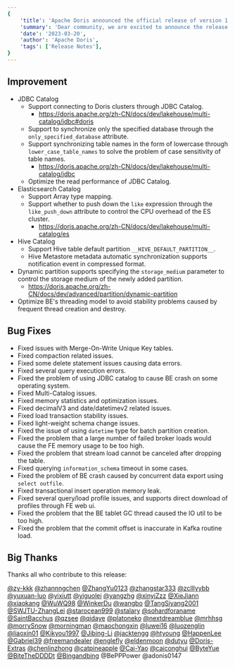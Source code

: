 ```yaml
---
{
    'title': 'Apache Doris announced the official release of version 1.2.3',
    'summary': 'Dear community, we are excited to announce the release of Apache Doris 1.2.3 on March 30, 2023. We have made over 200 enhancements and bug fixes in this new version. Upgrade now and enjoy higher stability and ease of use!',
    'date': '2023-03-20',
    'author': 'Apache Doris',
    'tags': ['Release Notes'],
}
---
```


<!--
Licensed to the Apache Software Foundation (ASF) under one
or more contributor license agreements.  See the NOTICE file
distributed with this work for additional information
regarding copyright ownership.  The ASF licenses this file
to you under the Apache License, Version 2.0 (the
"License"); you may not use this file except in compliance
with the License.  You may obtain a copy of the License at

  http://www.apache.org/licenses/LICENSE-2.0

Unless required by applicable law or agreed to in writing,
software distributed under the License is distributed on an
"AS IS" BASIS, WITHOUT WARRANTIES OR CONDITIONS OF ANY
KIND, either express or implied.  See the License for the
specific language governing permissions and limitations
under the License.
-->

## Improvement

- JDBC Catalog
  - Support connecting to Doris clusters through JDBC Catalog.
    - https://doris.apache.org/zh-CN/docs/dev/lakehouse/multi-catalog/jdbc#doris
  - Support to synchronize only the specified database through the `only_specified_database` attribute.
  - Support synchronizing table names in the form of lowercase through `lower_case_table_names`  to solve the problem of case sensitivity of table names.
    - https://doris.apache.org/zh-CN/docs/dev/lakehouse/multi-catalog/jdbc
  - Optimize the read performance of JDBC Catalog.
- Elasticsearch Catalog
  - Support Array type mapping.
  - Support whether to push down the `like` expression through the `like_push_down` attribute to control the CPU overhead of the ES cluster.
    - https://doris.apache.org/zh-CN/docs/dev/lakehouse/multi-catalog/es
- Hive Catalog
  - Support Hive table default partition `__HIVE_DEFAULT_PARTITION__`.
  - Hive Metastore metadata automatic synchronization supports notification event in compressed format.
- Dynamic partition supports specifying the `storage_medium` parameter to control the storage medium of the newly added partition.
  - https://doris.apache.org/zh-CN/docs/dev/advanced/partition/dynamic-partition
- Optimize BE's threading model to avoid stability problems caused by frequent thread creation and destroy.

## Bug Fixes

- Fixed issues with Merge-On-Write Unique Key tables.
- Fixed compaction related issues.
- Fixed some delete statement issues causing data errors.
- Fixed several query execution errors.
- Fixed the problem of using JDBC catalog to cause BE crash on some operating system.
- Fixed Multi-Catalog issues.
- Fixed memory statistics and optimization issues.
- Fixed decimalV3 and date/datetimev2 related issues.
- Fixed load transaction stability issues.
- Fixed light-weight schema change issues.
- Fixed the issue of using `datetime` type for batch partition creation.
- Fixed the problem that a large number of failed broker loads would cause the FE memory usage to be too high.
- Fixed the problem that stream load cannot be canceled after dropping the table.
- Fixed querying `information_schema` timeout in some cases.
- Fixed the problem of BE crash caused by concurrent data export using `select outfile`.
- Fixed transactional insert operation memory leak.
- Fixed several query/load profile issues, and supports direct download of profiles through FE web ui.
- Fixed the problem that the BE tablet GC thread caused the IO util to be too high.
- Fixed the problem that the commit offset is inaccurate in Kafka routine load.

## Big Thanks

Thanks all who contribute to this release:

[@zy-kkk](https://github.com/zy-kkk)
[@zhannngchen](https://github.com/zhannngchen)
[@ZhangYu0123](https://github.com/ZhangYu0123)
[@zhangstar333](https://github.com/zhangstar333)
[@zclllyybb](https://github.com/zclllyybb)
[@yuxuan-luo](https://github.com/yuxuan-luo)
[@yixiutt](https://github.com/yixiutt)
[@yiguolei](https://github.com/yiguolei)
[@yangzhg](https://github.com/yangzhg)
[@xinyiZzz](https://github.com/xinyiZzz)
[@XieJiann](https://github.com/XieJiann)
[@xiaokang](https://github.com/xiaokang)
[@WuWQ98](https://github.com/WuWQ98)
[@WinkerDu](https://github.com/WinkerDu)
[@wangbo](https://github.com/wangbo)
[@TangSiyang2001](https://github.com/TangSiyang2001)
[@SWJTU-ZhangLei](https://github.com/SWJTU-ZhangLei)
[@starocean999](https://github.com/starocean999)
[@stalary](https://github.com/stalary)
[@sohardforaname](https://github.com/sohardforaname)
[@SaintBacchus](https://github.com/SaintBacchus)
[@qzsee](https://github.com/qzsee)
[@qidaye](https://github.com/qidaye)
[@platoneko](https://github.com/platoneko)
[@nextdreamblue](https://github.com/nextdreamblue)
[@mrhhsg](https://github.com/mrhhsg)
[@morrySnow](https://github.com/morrySnow)
[@morningman](https://github.com/morningman)
[@maochongxin](https://github.com/maochongxin)
[@luwei16](https://github.com/luwei16)
[@luozenglin](https://github.com/luozenglin)
[@liaoxin01](https://github.com/liaoxin01)
[@Kikyou1997](https://github.com/Kikyou1997)
[@Jibing-Li](https://github.com/Jibing-Li)
[@jacktengg](https://github.com/jacktengg)
[@htyoung](https://github.com/htyoung)
[@HappenLee](https://github.com/HappenLee)
[@Gabriel39](https://github.com/Gabriel39)
[@freemandealer](https://github.com/freemandealer)
[@englefly](https://github.com/englefly)
[@eldenmoon](https://github.com/eldenmoon)
[@dutyu](https://github.com/dutyu)
[@Doris-Extras](https://github.com/Doris-Extras)
[@chenlinzhong](https://github.com/chenlinzhong)
[@catpineapple](https://github.com/catpineapple)
[@Cai-Yao](https://github.com/Cai-Yao)
[@caiconghui](https://github.com/caiconghui)
[@ByteYue](https://github.com/ByteYue)
[@BiteTheDDDDt](https://github.com/BiteTheDDDDt)
[@Bingandbing](https://github.com/Bingandbing)
@BePPPower
@adonis0147

